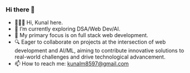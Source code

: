 ### Hi there 👋

- 🧍🏽‍♂️ Hi, Kunal here.
- 🔭 I’m currently exploring DSA/Web Dev/AI.
- 🌱 My primary focus is on full stack web development.
- 🔍 Eager to collaborate on projects at the intersection of web development and AI/ML, aiming to contribute innovative solutions to real-world challenges and drive technological advancement.
- 📫 How to reach me: kunalm8597@gmail.com



